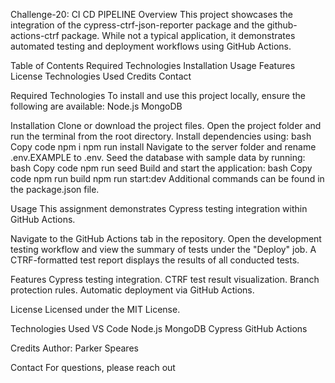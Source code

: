 Challenge-20: CI CD PIPELINE
Overview
This project showcases the integration of the cypress-ctrf-json-reporter package and the github-actions-ctrf package. While not a typical application, it demonstrates automated testing and deployment workflows using GitHub Actions.


Table of Contents
Required Technologies
Installation
Usage
Features
License
Technologies Used
Credits
Contact

Required Technologies
To install and use this project locally, ensure the following are available:
Node.js
MongoDB

Installation
Clone or download the project files.
Open the project folder and run the terminal from the root directory.
Install dependencies using:
bash
Copy code
npm i
npm run install
Navigate to the server folder and rename .env.EXAMPLE to .env.
Seed the database with sample data by running:
bash
Copy code
npm run seed
Build and start the application:
bash
Copy code
npm run build
npm run start:dev
Additional commands can be found in the package.json file.

Usage
This assignment demonstrates Cypress testing integration within GitHub Actions.

Navigate to the GitHub Actions tab in the repository.
Open the development testing workflow and view the summary of tests under the "Deploy" job.
A CTRF-formatted test report displays the results of all conducted tests.

Features
Cypress testing integration.
CTRF test result visualization.
Branch protection rules.
Automatic deployment via GitHub Actions.

License
Licensed under the MIT License.

Technologies Used
VS Code
Node.js 
MongoDB 
Cypress 
GitHub Actions

Credits
Author: Parker Speares

Contact
For questions, please reach out